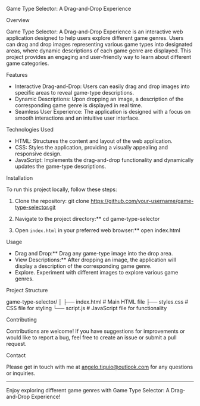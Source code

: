 Game Type Selector: A Drag-and-Drop Experience

Overview

Game Type Selector: A Drag-and-Drop Experience is an interactive web application designed to help users explore different game genres. Users can drag and drop images representing various game types into designated areas, where dynamic descriptions of each game genre are displayed. This project provides an engaging and user-friendly way to learn about different game categories.

Features

- Interactive Drag-and-Drop: Users can easily drag and drop images into specific areas to reveal game-type descriptions.
- Dynamic Descriptions: Upon dropping an image, a description of the corresponding game genre is displayed in real time.
- Seamless User Experience: The application is designed with a focus on smooth interactions and an intuitive user interface.

Technologies Used

- HTML: Structures the content and layout of the web application.
- CSS: Styles the application, providing a visually appealing and responsive design.
- JavaScript: Implements the drag-and-drop functionality and dynamically updates the game-type descriptions.

Installation

To run this project locally, follow these steps:

1. Clone the repository:
   git clone https://github.com/your-username/game-type-selector.git


2. Navigate to the project directory:**
   cd game-type-selector

3. Open `index.html` in your preferred web browser:**
   open index.html


Usage

- Drag and Drop:** Drag any game-type image into the drop area.
- View Descriptions:** After dropping an image, the application will display a description of the corresponding game genre.
- Explore. Experiment with different images to explore various game genres.

Project Structure

game-type-selector/
│
├── index.html        # Main HTML file
├── styles.css        # CSS file for styling
└── script.js         # JavaScript file for functionality

Contributing

Contributions are welcome! If you have suggestions for improvements or would like to report a bug, feel free to create an issue or submit a pull request.

Contact

Please get in touch with me at angelo.tiquio@outlook.com for any questions or inquiries.

---

Enjoy exploring different game genres with Game Type Selector: A Drag-and-Drop Experience!
